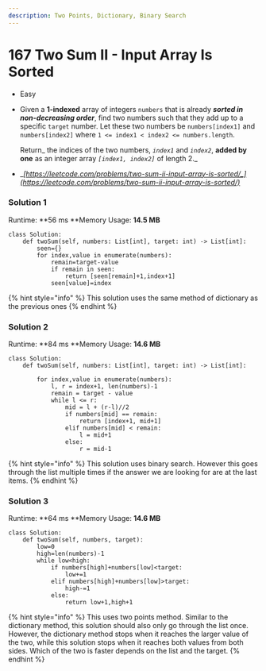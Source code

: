 ```yaml
---
description: Two Points, Dictionary, Binary Search
---
```


# 167 Two Sum II - Input Array Is Sorted

* Easy
*   Given a **1-indexed** array of integers `numbers` that is already _**sorted in non-decreasing order**_, find two numbers such that they add up to a specific `target` number. Let these two numbers be `numbers[index1]` and `numbers[index2]` where `1 <= index1 < index2 <= numbers.length`.

    Return_ the indices of the two numbers, _`index1`_ and _`index2`_, **added by one** as an integer array _`[index1, index2]`_ of length 2._
* __[_https://leetcode.com/problems/two-sum-ii-input-array-is-sorted/_](https://leetcode.com/problems/two-sum-ii-input-array-is-sorted/)__

### Solution 1

Runtime: **56 ms **Memory Usage: **14.5 MB**

```
class Solution:
    def twoSum(self, numbers: List[int], target: int) -> List[int]:
        seen={}
        for index,value in enumerate(numbers):
            remain=target-value
            if remain in seen:
                return [seen[remain]+1,index+1]
            seen[value]=index
```

{% hint style="info" %}
This solution uses the same method of dictionary as the previous ones
{% endhint %}

### Solution 2

Runtime: **84 ms **Memory Usage: **14.6 MB**

```
class Solution:
    def twoSum(self, numbers: List[int], target: int) -> List[int]:
        
        for index,value in enumerate(numbers):
            l, r = index+1, len(numbers)-1
            remain = target - value
            while l <= r:
                mid = l + (r-l)//2
                if numbers[mid] == remain:
                    return [index+1, mid+1]
                elif numbers[mid] < remain:
                    l = mid+1
                else:
                    r = mid-1
```

{% hint style="info" %}
This solution uses binary search. However this goes through the list multiple times if the answer we are looking for are at the last items.&#x20;
{% endhint %}

### Solution 3

Runtime: **64 ms **Memory Usage: **14.6 MB**

```
class Solution:
    def twoSum(self, numbers, target):
        low=0
        high=len(numbers)-1
        while low<high:
            if numbers[high]+numbers[low]<target:
                low+=1
            elif numbers[high]+numbers[low]>target:
                high-=1
            else:
                return low+1,high+1
```

{% hint style="info" %}
This uses two points method. Similar to the dictionary method, this solution should also only go through the list once. However, the dictionary method stops when it reaches the larger value of the two, while this solution stops when it reaches both values from both sides. Which of the two is faster depends on the list and the target.&#x20;
{% endhint %}
